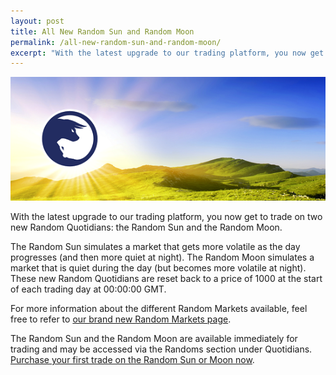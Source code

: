 ```yaml
---
layout: post
title: All New Random Sun and Random Moon
permalink: /all-new-random-sun-and-random-moon/
excerpt: "With the latest upgrade to our trading platform, you now get to trade on two new Random Quotidians: the Random Sun and the Random Moon"
---
```


![d](/post_images/2156460_orig.png)

With the latest upgrade to our trading platform, you now get to trade on two new Random Quotidians: the Random Sun and the Random Moon.

The Random Sun simulates a market that gets more volatile as the day progresses (and then more quiet at night). The Random Moon simulates a market that is quiet during the day (but becomes more volatile at night). These new Random Quotidians are reset back to a price of 1000 at the start of each trading day at 00:00:00 GMT.

For more information about the different Random Markets available, feel free to refer to [our brand new Random Markets page](https://www.binary.com/get-started/random-markets?l=EN&utm_medium=social&utm_source=blog&utm_content=whatsnew).

The Random Sun and the Random Moon are available immediately for trading and may be accessed via the Randoms section under Quotidians. [Purchase your first trade on the Random Sun or Moon now](https://deal.binary.com/d/trade.cgi?l=EN&market=random&H=S0P&&payout=100&currency=USD&underlying_symbol=RDMOON&time=15s&date_&form_name=variablereturn&utm_medium=social&utm_source=blog&utm_content=whatsnew).
